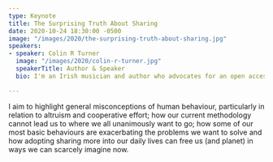 ```yaml
---
type: Keynote
title: The Surprising Truth About Sharing
date: 2020-10-24 18:30:00 -0500
image: "/images/2020/the-surprising-truth-about-sharing.jpg"
speakers:
- speaker: Colin R Turner
  image: "/images/2020/colin-r-turner.jpg"
  speakerTitle: Author & Speaker
  bio: I'm an Irish musician and author who advocates for an open access economy - a proposed methodology that ensures (at a minimum) that every person's needs are met without condition through a voluntary cooperative system, while maximizing preservation of living systems. I have authored two books on the topic F-Day and Into The Open Economy, and am founder of The Free World Charter (a charter for a post-money social contract), Sharebay (a library of free goods and services), HonorPay (an open awards network) and an extensive wiki detailing the concept of an Open Access Economy. I have given many talks on the topic including an appearance at TEDx in Galway, Ireland, and at Z-Day in Frankfurt.

---
```

I aim to highlight general misconceptions of human behaviour, particularly in relation to altruism and cooperative effort; how our current methodology cannot lead us to where we all unanimously want to go; how some of our most basic behaviours are exacerbating the problems we want to solve and how adopting sharing more into our daily lives can free us (and planet) in ways we can scarcely imagine now.